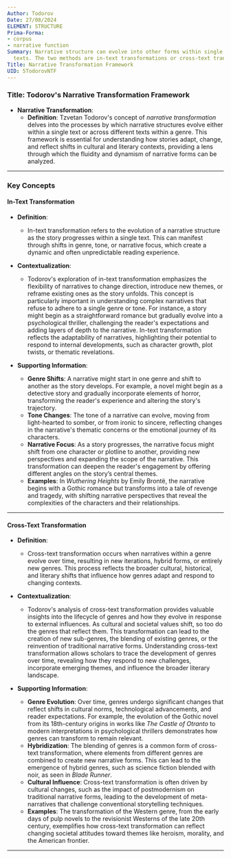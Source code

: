 ```yaml
---
Author: Todorov
Date: 27/08/2024
ELEMENT: STRUCTURE
Prima-Forma:
- corpus
- narrative function
Summary: Narrative structure can evolve into other forms within single texts or across
  texts. The two methods are in-text transformations or cross-text transformations
Title: Narrative Transformation Framework
UID: 5TodorovNTF
---
```

### Title: **Todorov's Narrative Transformation Framework**

- **Narrative Transformation**:
  - **Definition**: Tzvetan Todorov's concept of *narrative transformation* delves into the processes by which narrative structures evolve either within a single text or across different texts within a genre. This framework is essential for understanding how stories adapt, change, and reflect shifts in cultural and literary contexts, providing a lens through which the fluidity and dynamism of narrative forms can be analyzed.

---

### **Key Concepts**

#### **In-Text Transformation**

- **Definition**:
  - In-text transformation refers to the evolution of a narrative structure as the story progresses within a single text. This can manifest through shifts in genre, tone, or narrative focus, which create a dynamic and often unpredictable reading experience.

- **Contextualization**:
  - Todorov's exploration of in-text transformation emphasizes the flexibility of narratives to change direction, introduce new themes, or reframe existing ones as the story unfolds. This concept is particularly important in understanding complex narratives that refuse to adhere to a single genre or tone. For instance, a story might begin as a straightforward romance but gradually evolve into a psychological thriller, challenging the reader's expectations and adding layers of depth to the narrative. In-text transformation reflects the adaptability of narratives, highlighting their potential to respond to internal developments, such as character growth, plot twists, or thematic revelations.

- **Supporting Information**:
  - **Genre Shifts**: A narrative might start in one genre and shift to another as the story develops. For example, a novel might begin as a detective story and gradually incorporate elements of horror, transforming the reader's experience and altering the story's trajectory.
  - **Tone Changes**: The tone of a narrative can evolve, moving from light-hearted to somber, or from ironic to sincere, reflecting changes in the narrative's thematic concerns or the emotional journey of its characters.
  - **Narrative Focus**: As a story progresses, the narrative focus might shift from one character or plotline to another, providing new perspectives and expanding the scope of the narrative. This transformation can deepen the reader's engagement by offering different angles on the story’s central themes.
  - **Examples**: In *Wuthering Heights* by Emily Brontë, the narrative begins with a Gothic romance but transforms into a tale of revenge and tragedy, with shifting narrative perspectives that reveal the complexities of the characters and their relationships.

---

#### **Cross-Text Transformation**

- **Definition**:
  - Cross-text transformation occurs when narratives within a genre evolve over time, resulting in new iterations, hybrid forms, or entirely new genres. This process reflects the broader cultural, historical, and literary shifts that influence how genres adapt and respond to changing contexts.

- **Contextualization**:
  - Todorov's analysis of cross-text transformation provides valuable insights into the lifecycle of genres and how they evolve in response to external influences. As cultural and societal values shift, so too do the genres that reflect them. This transformation can lead to the creation of new sub-genres, the blending of existing genres, or the reinvention of traditional narrative forms. Understanding cross-text transformation allows scholars to trace the development of genres over time, revealing how they respond to new challenges, incorporate emerging themes, and influence the broader literary landscape.

- **Supporting Information**:
  - **Genre Evolution**: Over time, genres undergo significant changes that reflect shifts in cultural norms, technological advancements, and reader expectations. For example, the evolution of the Gothic novel from its 18th-century origins in works like *The Castle of Otranto* to modern interpretations in psychological thrillers demonstrates how genres can transform to remain relevant.
  - **Hybridization**: The blending of genres is a common form of cross-text transformation, where elements from different genres are combined to create new narrative forms. This can lead to the emergence of hybrid genres, such as science fiction blended with noir, as seen in *Blade Runner*.
  - **Cultural Influence**: Cross-text transformation is often driven by cultural changes, such as the impact of postmodernism on traditional narrative forms, leading to the development of meta-narratives that challenge conventional storytelling techniques.
  - **Examples**: The transformation of the Western genre, from the early days of pulp novels to the revisionist Westerns of the late 20th century, exemplifies how cross-text transformation can reflect changing societal attitudes toward themes like heroism, morality, and the American frontier.

---
